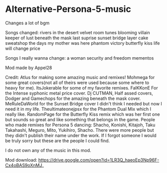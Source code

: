 # Alternative-Persona-5-music
Changes a lot of bgm

Songs changed:
rivers in the desert
velvet room tunes
blooming villain
keeper of lust
beneath the mask
last suprise 
sunset bridge
layer cake
sweatshop
the days my mother was here
phantom
victory
butterfly kiss
life will change
price

Songs I really wanna change:
a woman
security and freedom
mementos

Mod made by Appel28

Credit:
Atlus for making some amazing music and remixes!
Mohmega for some great covers(not all of theirs were used because some where to heavy for me).
ItsJokerable for some of my favorite remixes.
FalKKonE For the Intense syphonic metal price cover.
Dj CUTMAN, Half assed covers, Dodger and Gamechops for the amazing beneath the mask cover.
MeRuleDaWorld for the Sunset Bridge cover I didn't think I needed but now I need it in my life.
Theultimateonejpsx for the Phantom Dual Mix which I really like.
RandomPage for the Butterfly Kiss remix which was her first one but sounds so great and like something that belongs in the game.
People who made remixes for Persona 5 dancing: Shacho, Konishi, Kitajoh, Taku Takahashi, Meguro, Mito, Yukihiro, Shacho.
There were more people but they didn't publish their name under the work.
If I forgot someone I would be truly sorry but these are the people I could find.

I do not own any of the music in this mod.

Mod download: https://drive.google.com/open?id=1LR3Q_haeoEp3Np96F-Cx4oBAS9oXnMJ_
